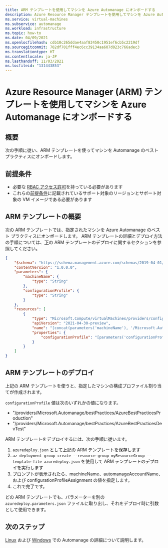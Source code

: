 ```yaml
---
title: ARM テンプレートを使用してマシンを Azure Automanage にオンボードする
description: Azure Resource Manager テンプレートを使用してマシンを Azure Automanage にオンボードする方法について説明します。
ms.service: virtual-machines
ms.subservice: automanage
ms.workload: infrastructure
ms.topic: how-to
ms.date: 04/09/2021
ms.openlocfilehash: cdb10c265ddae4aaf83450c1951ef6cb5c2219df
ms.sourcegitcommit: 702df701fff4ec6cc39134aa607d023c766adec3
ms.translationtype: HT
ms.contentlocale: ja-JP
ms.lasthandoff: 11/03/2021
ms.locfileid: "131443853"
---
```

# <a name="onboard-a-machine-to-automanage-with-an-azure-resource-manager-arm-template"></a>Azure Resource Manager (ARM) テンプレートを使用してマシンを Azure Automanage にオンボードする


## <a name="overview"></a>概要
次の手順に従い、ARM テンプレートを使ってマシンを Automanage のベスト プラクティスにオンボードします。

## <a name="prerequisites"></a>前提条件
* 必要な [RBAC アクセス許可](./automanage-virtual-machines.md#required-rbac-permissions)を持っている必要があります
* これらの[前提条件](./automanage-virtual-machines.md#prerequisites)に記載されているサポート対象のリージョンとサポート対象の VM イメージである必要があります


## <a name="arm-template-overview"></a>ARM テンプレートの概要
次の ARM テンプレートでは、指定されたマシンを Azure Automanage のベスト プラクティスにオンボードします。 ARM テンプレートの詳細とデプロイ方法の手順については、[下](#arm-template-deployment)の ARM テンプレートのデプロイに関するセクションを参照してください。
```json
{
    "$schema": "https://schema.management.azure.com/schemas/2019-04-01/deploymentTemplate.json#",
    "contentVersion": "1.0.0.0",
    "parameters": {
        "machineName": {
            "type": "String"
        },
        "configurationProfile": {
            "type": "String"
        }
    },
    "resources": [
        {
            "type": "Microsoft.Compute/virtualMachines/providers/configurationProfileAssignments",
            "apiVersion": "2021-04-30-preview",
            "name": "[concat(parameters('machineName'), '/Microsoft.Automanage/default')]",
            "properties": {
                "configurationProfile": "[parameters('configurationProfile')]",
            }
        }
    ]
}
```

## <a name="arm-template-deployment"></a>ARM テンプレートのデプロイ
上記の ARM テンプレートを使うと、指定したマシンの構成プロファイル割り当てが作成されます。 

`configurationProfile` 値は次のいずれかの値になります。
* "/providers/Microsoft.Automanage/bestPractices/AzureBestPracticesProduction"
* "/providers/Microsoft.Automanage/bestPractices/AzureBestPracticesDevTest"

ARM テンプレートをデプロイするには、次の手順に従います。
1. `azuredeploy.json` として上記の ARM テンプレートを保存します
1. `az deployment group create --resource-group myResourceGroup --template-file azuredeploy.json` を使用して ARM テンプレートのデプロイを実行します
1. プロンプトが表示されたら、machineName、automanageAccountName、および configurationProfileAssignment の値を指定します。
1. これで完了です。

どの ARM テンプレートでも、パラメーターを別の `azuredeploy.parameters.json` ファイルに取り出し、それをデプロイ時に引数として使用できます。

## <a name="next-steps"></a>次のステップ
[Linux](./automanage-linux.md) および [Windows](./automanage-windows-server.md) での Automanage の詳細について説明します。